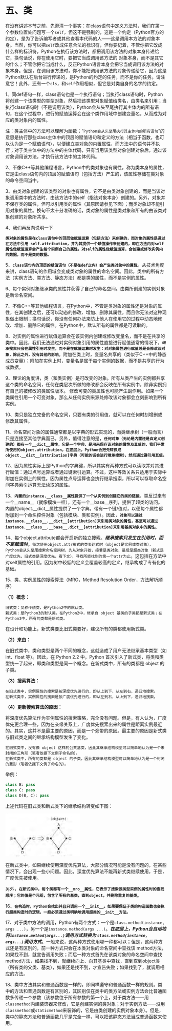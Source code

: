
五、类
=====

在没有讲述本节之前，先澄清一个事实：在class语句中定义方法时，我们在第一个参数位置处问题写一个`self`，但这不是强制的，这是一个约定（Python官方的约定），是为了告诉编写者或其他查看本代码的人——这是调用本方法的对象本身。当然，你可以把`self`改成任意合法的标识符，但你要记着，不管你把它改成什么样的标识符，Python在执行该方法时，都把调用该方法的对象本身传递给它，换句话说，你在使用它时，要把它当成调用该方法的 对象本身，而不是其它的什么；不管你把它当成什么，反正Python语言本身会把它当成调用该方法的对象本身。但是，在调用该方法时，你不能把调用该方法的对象传递给它，因为这是Python默认在后台进行传递的，是Python的约定的任务，而不是你的任务。请注意它！此外，还有一个`cls`，和`self`作用相似，但它是对类自身的名字的约定。

1、同def语句一样，class语句也是一个执行语句；当执行class语句时，Python将创建一个该类型的类型对象，然后把该类型对象赋值给类名，由类名来引用；当执行class语句时（不是调用该类），Python会从头至尾执行其主体内的所有语句，在这个过程中，进行的赋值运算会在这个类作用域中创建变量名，从而成为对应的类对象内的属性。

注：类主体中的方法可以理解为函数；“`Python会从头至尾执行其主体内的所有语句`”的意思是执行那些class主体中的顶层的赋值语句和定义的方法（相当于函数，也可以认为是一个赋值语句），以便建立类对象的内置属性，而方法中的语句并不执行；对于类主体中的方法中的主体代码，只有当用该类型对象创建对象后，通过该对象调用该方法，才执行该方法中的主体代码。

2、不像C++等其他编程语言，Python中的类对象也有属性，称为类本身的属性，它是由class语句内的顶层的赋值语句（包括方法）产生的，该属性存储在类对象的命令空间当中。

3、由类对象创建的该类型的对象也有属性，它不是由类对象创建的，而是当该对象调用类中的方法时，由该方法中的self（指该对象本身）创建的。另外，对象并不保存类的属性，但可以引用类的属性（其原因请参见下面）；而类对象却不能引用对象的属性。换句不太十分准确的话，类对象的属性是类对象和所有的由该类对象创建的对象所共享。

4、我们再反向说明一下

**`类对象的属性是在class语句中的顶层做赋值运算（包括方法）来创建的，而对象的属性是通过在方法中引用 self.attribution，并为其提供一个赋值操作来创建的，即在方法内对self属性做赋值运算会产生每个实例自己的属性。对self的属性做赋值运算，会创建或修改实例内的数据，而不是类的数据。`**

5、**`class语句内的顶层的赋值语句（不是在def之内）会产生类对象中的属性`**。从技术角度来讲，class语句的作用域会变成类对象的属性的命名空间。因此，类中的所有方法（实例方法、类方法、静态方法）都是类的属性，而不是实例的属性。

6、每个实例对象继承类的属性并获得了自己的命名空间。由类所创建的实例对象是新命名空间。

7、不像C++等其他编程语言，在Python中，不管是类对象的属性还是对象的属性，在其创建之后，还可以动态的修改、增加、删除其属性，而且你无法对这种现象做出限制；换句话说，你没有任何办法来防止他人在使用它的过程中动态地修改、增加、删除它的属性。在Python中，默认所有的属性都是可读取的。

8、对实例的属性进行赋值运算会在该实例内创建或修改变量名，而不是在共享的类中。因此，我们无法通过对实例对象引用的属性直接进行赋值通常的情况下，**`继承搜索只会在属性引用时发生，而不是在赋值运算时发生：对对象属性进行赋值总是会修改该对象，除此之外，没有其他的影响`**。附加在类上时，变量名共享的（类似于C++中的静态成员变量）；附加在实例上时，变量名是属于每个实例的数据，而不是共享的行为或数据。

9、理论的角度讲，类（和类实例）是可改变的对象。所有从类产生的实例都共享这个类的命名空间，任何在类层次所做的修改都会反映在所有实例中，除非实例拥有自己的被修改的类属性版本。
修改可变的类属性也可能产生副作用。如果一个类属性引用一个可变对象，那么从任何实例来源处修改该对象都会立刻影响到所有实例。

10、类只是独立完备的命名空间，只要有类的引用值，就可以在任何时刻增删或修改其属性。

11、命名空间对象的属性通常都是以字典的形式实现的，而类继承树（一般而言）只是连接至其他字典而已。另外，值得注意的是，**`任何对象（无论是内置还是自定义创建的）都有一个__dict__属性，它是一个字典，是用来保存该对象的属性及其值的，我们平常所使用的object.attribution，在底层上，Python会把先转换成object.__dict__[attribution]字典（可能的话会进行继承搜索），然后通过键引用其值。`**

12、因为属性实际上是Python的字典键，所以其实有两种方式可以读取并对其进行赋值：通过点号运算或者通过键索引运算。不过，这种等效关系只适用于实际中附加在实例上的属性。因为属性点号运算也会执行继承搜索，所以可以存取命名空间字典索引运算无法读取的属性。

13、**`内置的instance.__class__属性提供了一个从实例到创建它的类的链接`**。类反过来有一个__name__（就像模块一样），还有一个__base__序列，提供了超类的访问。内置的object.__dict__属性提供了一个字典，带有一个键/值对，以便每个属性都附加到一个命名控件对象（包括模块、类和实例）。因此，**`对象可以通过instance.__class__.__dict__[attribution]来引用类对象的属性，甚至可以通过instance.__class__.__base__.dict__[attribution]来引用基类对象中的属性`**。

14、每个object.attribute都会开启新的独立搜索。_**继承搜索只发生在引用时，而不是赋值时**_。`每次使用object.attr形式的类表达式时（object是实例或类对象），Python会从头至尾搜索命名空间树，先从对象开始，接着是类对象，最后是超类对象（新式是广度优先，旧式类是深度优先，看下文），寻找所能找到的第一个attr为止`。这包括在方法中对self属性的引用。因为树中较低的定义会覆盖较高的定义，继承构成了专有化的基础。

15、类、实例属性的搜索算法（MRO，Method Resolution Order，方法解析顺序）

**（1）概念：**

    旧式类：又称传统类，是Python2中的默认类。
    新式类：是Python3的默认类。在Python2中，继承自 object 基类的子类都是新式类；在Python3中，所有的类都是新式类。

在设计和功能上，新式类要比旧式类要好，建议所有的类都使用新式类。

**（2）来由：**


在旧式类中，类和类型是两个不同的概念，这就造成了用户无法继承基本类型（如 int、float 等）。因此，在 Python 2.2 中，Python 首次引入了新式类，将类和类型统一了起来，即类和类型是同一个概念。在新式类中，所有的类都是 object 的子类。

**（3）搜索算法：**

    在旧式类中，实例属性的搜索是按深度优先进行的，即从上到下，从左到右，递归地搜索。
    在新式类中，实例属性的搜索是按广度优先进行的，即从左到右，从上到下，递归地搜索。

**（4）更新搜索算法的原因：**

将深度优先算法作为实例属性的搜索策略，完全没有问题。但是，有人认为，广度优先更合理一些，因为在亲缘关系上，广度优先搜索出来的属性是距离实例最近的。其实，这并不是最主要的原因，而是一个旁带的原因。最主要的原因是新式类与旧式类之间的继承结构模型发生了变化。

    在旧式类中，没有像 object 这样的公共基类，因此其继承结构模型可以简单地认为是一个未封闭的三角形（笔者依据下文例子命名的）。
    在新式类中，所有的类都是 object 的子类，因此其继承结构模型可以简单地认为是一个封闭的菱形（笔者依据下文例子命名的）。

举例：
```python
class B: pass
class C: pass
class D(B, C): pass
```
上述代码在旧式类和新式类下的继承结构转变如下图：

![IMG5](./_static/5.png)

在新式类中，如果继续使用深度优先算法，大部分情况可能是没有问题的，在某些情况下，会出现一些小问题。因此，深度优先算法不能再新式类继续使用，于是，广度优先被使用。

另外，**`在新式类中，每个类都有一个__mro__属性，它表示了搜索该类型实例的属性时的查找顺序；它的值是个元组，包含了所有的基类，直到object，并删除重复的基类`**。

16、**`在构造时，Python会找出并且只调用一个__init__。如果要保证子类的构造函数也会执行超类构造时的逻辑，一般必须通过类明确地调用超类的__init__方法。`**

17、对于类中方法的调用，Python有两个方式：一个是`class.method(instance, args ...)`，另一个是`instance.method(args ...)`。_**在底层上，Python会自动地将`instance.method(args...)`调用方式转换为 `class.method(instance, args...)`调用方式**_。一般来说，这两种方式使用哪一种都可以；但是，这两种方式还是有区别的，前一种方式只会在本类对象的命名空间中查找该 method方法，如果找不到，就宣告调用失败；而后一种方式首先在该类对象的命名空间中查找method方法，如果找不到，就继续向上、向其基类中查找，直到查到object类（所有类的父类、基类），如果还是找不到，才宣告失败；如果找到了，就调用相应的方法。

18、类中方法其实和普通函数是一样的，即同样遵守和普通函数一样的规则。类中的方法和普通函数是有区别的，其区别仅在类中的类方法或实例方法会比普通函数多传递一个参数（该参数位于所有参数的第一个上，对于类方法——用`classmethod`内建装饰器来修改，它是创建实例的类对象；对于实例方法——没用`classmethod`或`staticmethod`来装饰的，它是由类创建的实例对象本身）。但是，类中的静态方法和普通函数几乎是完全一样，可以把该静态方法当成普通函数来使用。
